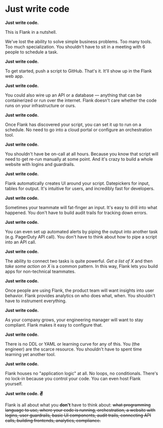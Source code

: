 # Just write code

**Just write code.**

This is Flank in a nutshell.

We've lost the ability to solve simple business problems. Too many tools. Too much specialization. You shouldn't have to sit in a meeting with 6 people to schedule a task.

**Just write code.**

To get started, push a script to GitHub. That's it. It'll show up in the Flank web app.

**Just write code.**

You could also wire up an API or a database — anything that can be containerized or run over the internet. Flank doesn't care whether the code runs on your infrastructure or ours.

**Just write code.**

Once Flank has discovered your script, you can set it up to run on a schedule. No need to go into a cloud portal or configure an orchestration tool.

**Just write code.**

You shouldn't have be on-call at all hours. Because you know that script will need to get re-run manually at some point.  And it's crazy to build a whole website with logins and guardrails.

**Just write code.**

Flank automatically creates UI around your script. Datepickers for input, tables for output. It's intuitive for users, and incredibly fast for developers.

**Just write code.**

Sometimes your teammate will fat-finger an input. It's easy to drill into what happened. You don't have to build audit trails for tracking down errors.

**Just write code.**

You can even set up automated alerts by piping the output into another task (e.g. PagerDuty API call). You don't have to think about how to pipe a script into an API call.

**Just write code.**

The ability to connect two tasks is quite powerful. _Get a list of X_ and then _take some action on X_ is a common pattern. In this way, Flank lets you build apps for non-technical teammates.

**Just write code.**

Once people are using Flank, the product team will want insights into user behavior. Flank provides analytics on who does what,  when. You shouldn't have to instrument everything.

**Just write code.**

As your company grows, your engineering manager will want to stay compliant. Flank makes it easy to configure that. 

**Just write code.**

There is no DDL or YAML or learning curve for any of this. You (the engineer) are the scarce resource. You shouldn't have to spent time learning yet another tool.

**Just write code.**

Flank houses no "application logic" at all. No loops, no conditionals. There's no lock-in because you control your code. You can even host Flank yourself.

**Just write code. ✌**

Flank is all about what you **don't** have to think about: ~~what programming language to use, where your code is running, orchestration, a website with logins, user guardrails, basic UI components, audit trails, connecting API calls, building frontends, analytics, compliance.~~